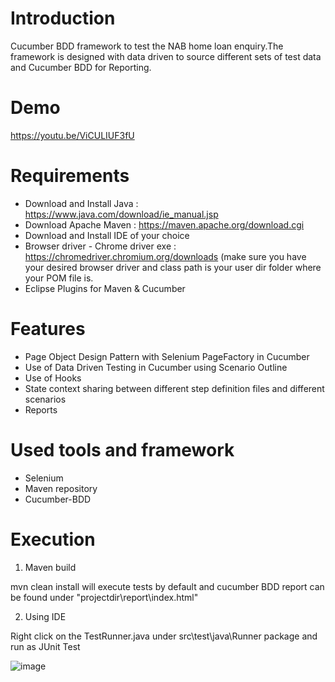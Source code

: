 # **Introduction**

Cucumber BDD framework to test the NAB home loan enquiry.The framework is designed with data driven to source different sets of test data and Cucumber BDD for Reporting.

# **Demo**

https://youtu.be/ViCULIUF3fU

# **Requirements**

- Download and Install Java : https://www.java.com/download/ie_manual.jsp
- Download Apache Maven : https://maven.apache.org/download.cgi 
- Download and Install IDE of your choice
- Browser driver - Chrome driver exe : https://chromedriver.chromium.org/downloads
(make sure you have your desired browser driver and class path is your user dir folder where your POM file is.
- Eclipse Plugins for Maven & Cucumber

# **Features**

- Page Object Design Pattern with Selenium PageFactory in Cucumber
- Use of Data Driven Testing in Cucumber using Scenario Outline
- Use of Hooks
- State context sharing between different step definition files and different scenarios
- Reports

# **Used tools and framework**
- Selenium
- Maven repository
- Cucumber-BDD

# **Execution**

1. Maven build

 mvn clean install will execute tests by default and cucumber BDD report can be found under "projectdir\report\index.html"
 
2. Using IDE

Right click on the TestRunner.java under src\test\java\Runner package and run as JUnit Test

![image](https://user-images.githubusercontent.com/68452571/127596583-2d819ab7-7f34-455c-a9b6-6b56b02733f2.png)

